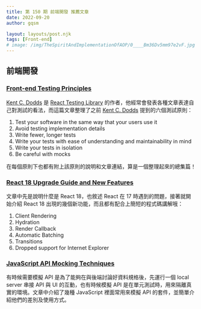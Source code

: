 ```yaml
---
title: 第 150 期 前端開發 推薦文章
date: 2022-09-20
author: gqsm

layout: layouts/post.njk
tags: [Front-end]
# image: /img/TheSpiritAndImplementationOfAOP/0____Bm36Dv5mm97e2vF.jpg
---
```


## 前端開發
<!-- summary -->

### [Front-end Testing Principles](https://itnext.io/front-end-testing-principles-c4a3b51aa7e5)

[Kent C. Dodds](https://kentcdodds.com/) 是 [React Testing Library](https://testing-library.com/docs/react-testing-library/intro/) 的作者，他經常會發表各種文章表達自己對測試的看法，而這篇文章整理了之前 [Kent C. Dodds](https://kentcdodds.com/) 提到的六個測試原則：

1. Test your software in the same way that your users use it
2. Avoid testing implementation details
3. Write fewer, longer tests
4. Write your tests with ease of understanding and maintainability in mind
5. Write your tests in isolation
6. Be careful with mocks

在每個原則下也都有附上該原則的說明和文章連結，算是一個整理起來的總集篇！

<!-- summary -->

### [React 18 Upgrade Guide and New Features](https://refine.hashnode.dev/react-18-upgrade-guide-and-new-features)

文章中先是說明什麼是 React 18，也敘述 React 在 17 時遇到的問題，接著就開始介紹 React 18 出現的幾個新功能，而且都有配合上簡短的程式碼講解哦：

1. Client Rendering
2. Hydration
3. Render Callback
4. Automatic Batching
5. Transitions
6. Dropped support for Internet Explorer

### [JavaScript API Mocking Techniques](https://www.syncfusion.com/blogs/post/javascript-api-mocking-techniques.aspx)

有時候需要模擬 API 是為了能夠在與後端討論好資料規格後，先運行一個 local server 串接 API 與 UI 的互動，也有時候模擬 API 是在單元測試時，用來隔離真實的環境。文章中介紹了幾種 JavaScript 裡面常用來模擬 API 的套件，並簡單介紹他們的差別及使用方式。
